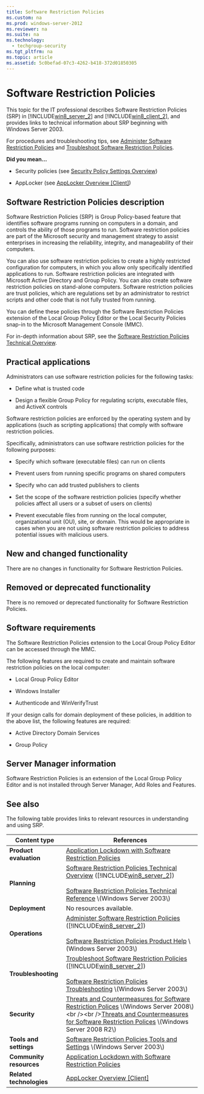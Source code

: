 ```yaml
---
title: Software Restriction Policies
ms.custom: na
ms.prod: windows-server-2012
ms.reviewer: na
ms.suite: na
ms.technology: 
  - techgroup-security
ms.tgt_pltfrm: na
ms.topic: article
ms.assetid: 5c0befad-07c3-4262-b418-372d01850305
---
```

# Software Restriction Policies
This topic for the IT professional describes Software Restriction Policies \(SRP\) in [!INCLUDE[win8_server_2](../Token/win8_server_2_md.md)] and [!INCLUDE[win8_client_2](../Token/win8_client_2_md.md)], and provides links to technical information about SRP beginning with Windows Server 2003.  
  
For procedures and troubleshooting tips, see [Administer Software Restriction Policies](../Topic/Administer-Software-Restriction-Policies.md) and [Troubleshoot Software Restriction Policies](../Topic/Troubleshoot-Software-Restriction-Policies.md).  
  
**Did you mean…**  
  
-   Security policies \(see [Security Policy Settings Overview](../Topic/Security-Policy-Settings-Overview.md)\)  
  
-   AppLocker \(see [AppLocker Overview \[Client\]](assetId:///1637ae87-5059-4d95-8c68-96f35cbc88c7)\)  
  
## <a name="BKMK_OVER"></a>Software Restriction Policies description  
Software Restriction Policies \(SRP\) is Group Policy\-based feature that identifies software programs running on computers in a domain, and controls the ability of those programs to run. Software restriction policies are part of the Microsoft security and management strategy to assist enterprises in increasing the reliability, integrity, and manageability of their computers.  
  
You can also use software restriction policies to create a highly restricted configuration for computers, in which you allow only specifically identified applications to run. Software restriction policies are integrated with Microsoft Active Directory and Group Policy. You can also create software restriction policies on stand\-alone computers. Software restriction policies are trust policies, which are regulations set by an administrator to restrict scripts and other code that is not fully trusted from running.  
  
You can define these policies through the Software Restriction Policies extension of the Local Group Policy Editor or the Local Security Policies snap\-in to the Microsoft Management Console \(MMC\).  
  
For in\-depth information about SRP, see the [Software Restriction Policies Technical Overview](../Topic/Software-Restriction-Policies-Technical-Overview.md).  
  
## <a name="BKMK_APP"></a>Practical applications  
Administrators can use software restriction policies for the following tasks:  
  
-   Define what is trusted code  
  
-   Design a flexible Group Policy for regulating scripts, executable files, and ActiveX controls  
  
Software restriction policies are enforced by the operating system and by applications \(such as scripting applications\) that comply with software restriction policies.  
  
Specifically, administrators can use software restriction policies for the following purposes:  
  
-   Specify which software \(executable files\) can run on clients  
  
-   Prevent users from running specific programs on shared computers  
  
-   Specify who can add trusted publishers to clients  
  
-   Set the scope of the software restriction policies \(specify whether policies affect all users or a subset of users on clients\)  
  
-   Prevent executable files from running on the local computer, organizational unit \(OU\), site, or domain. This would be appropriate in cases when you are not using software restriction policies to address potential issues with malicious users.  
  
## <a name="BKMK_NEW"></a>New and changed functionality  
There are no changes in functionality for Software Restriction Policies.  
  
## <a name="BKMK_DEP"></a>Removed or deprecated functionality  
There is no removed or deprecated functionality for Software Restriction Policies.  
  
## <a name="BKMK_SOFT"></a>Software requirements  
The Software Restriction Policies extension to the Local Group Policy Editor can be accessed through the MMC.  
  
The following features are required to create and maintain software restriction policies on the local computer:  
  
-   Local Group Policy Editor  
  
-   Windows Installer  
  
-   Authenticode and WinVerifyTrust  
  
If your design calls for domain deployment of these policies, in addition to the above list, the following features are required:  
  
-   Active Directory Domain Services  
  
-   Group Policy  
  
## <a name="BKMK_INSTALL"></a>Server Manager information  
Software Restriction Policies is an extension of the Local Group Policy Editor and is not installed through Server Manager, Add Roles and Features.  
  
## <a name="BKMK_LINKS"></a>See also  
The following table provides links to relevant resources in understanding and using SRP.  
  
|Content type|References|  
|----------------|--------------|  
|**Product evaluation**|[Application Lockdown with Software Restriction Policies](http://technet.microsoft.com/magazine/2008.06.srp.aspx?pr=blog)|  
|**Planning**|[Software Restriction Policies Technical Overview](../Topic/Software-Restriction-Policies-Technical-Overview.md) \([!INCLUDE[win8_server_2](../Token/win8_server_2_md.md)]\)<br /><br />[Software Restriction Policies Technical Reference](http://technet.microsoft.com/library/cc728085(v=WS.10).aspx) \(Windows Server 2003\)|  
|**Deployment**|No resources available.|  
|**Operations**|[Administer Software Restriction Policies](../Topic/Administer-Software-Restriction-Policies.md) \([!INCLUDE[win8_server_2](../Token/win8_server_2_md.md)]\)<br /><br />[Software Restriction Policies Product Help](http://technet.microsoft.com/library/cc779607(v=WS.10).aspx) \(Windows Server 2003\)|  
|**Troubleshooting**|[Troubleshoot Software Restriction Policies](../Topic/Troubleshoot-Software-Restriction-Policies.md) \([!INCLUDE[win8_server_2](../Token/win8_server_2_md.md)]\)<br /><br />[Software Restriction Policies Troubleshooting](http://technet.microsoft.com/library/cc737011(v=WS.10).aspx) \(Windows Server 2003\)|  
|**Security**|[Threats and Countermeasures for Software Restriction Polices](http://technet.microsoft.com/library/dd349795(v=WS.10).aspx) \(Windows Server 2008\)<br /><br />[Threats and Countermeasures for Software Restriction Polices](http://technet.microsoft.com/library/hh125926(v=WS.10).aspx) \(Windows Server 2008 R2\)|  
|**Tools and settings**|[Software Restriction Policies Tools and Settings](http://technet.microsoft.com/library/cc782454(v=WS.10).aspx) \(Windows Server 2003\)|  
|**Community resources**|[Application Lockdown with Software Restriction Policies](http://technet.microsoft.com/magazine/2008.06.srp.aspx?pr=blog)|  
|**Related technologies**|[AppLocker Overview \[Client\]](assetId:///1637ae87-5059-4d95-8c68-96f35cbc88c7)|  
  
